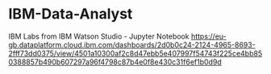 # IBM-Data-Analyst
IBM Labs from IBM Watson Studio - Jupyter Notebook
https://eu-gb.dataplatform.cloud.ibm.com/dashboards/2d0b0c24-2124-4965-8693-2fff73dd0375/view/4501a10300af2c8d47ebb5e407997f54743f225ce4bb850388857b490b607297a96f4798c87b4e0f8e430c31f6ef1b0d9d
